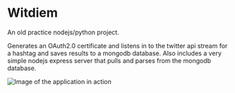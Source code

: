 Witdiem
=======

An old practice nodejs/python project.

Generates an OAuth2.0 certificate and listens in to the twitter api stream for a hashtag and saves results to a mongodb database.
Also includes a very simple nodejs express server that pulls and parses from the mongodb database.

![Image of the application in action](http://i.imgur.com/Ds7GHRm.png)

